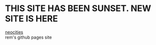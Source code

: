 # THIS SITE HAS BEEN SUNSET. NEW SITE IS HERE
[neocities](https://remalucard.neocities.org)  
rem's github pages site
